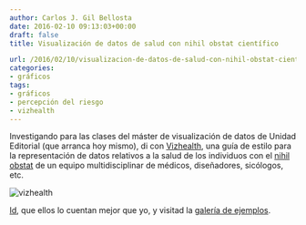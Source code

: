 ```yaml
---
author: Carlos J. Gil Bellosta
date: 2016-02-10 09:13:03+00:00
draft: false
title: Visualización de datos de salud con nihil obstat científico

url: /2016/02/10/visualizacion-de-datos-de-salud-con-nihil-obstat-cientifico/
categories:
- gráficos
tags:
- gráficos
- percepción del riesgo
- vizhealth
---
```


Investigando para las clases del máster de visualización de datos de Unidad Editorial (que arranca hoy mismo), di con [Vizhealth](http://www.vizhealth.org/), una guía de estilo para la representación de datos relativos a la salud de los individuos con el [nihil obstat](https://es.wikipedia.org/wiki/Nihil_obstat) de un equipo multidisciplinar de médicos, diseñadores, sicólogos, etc.

![vizhealth](/wp-uploads/2016/02/vizhealth.png)

[Id](http://www.vizhealth.org/), que ellos lo cuentan mejor que yo, y visitad la [galería de ejemplos](http://www.vizhealth.org/gallery/).
